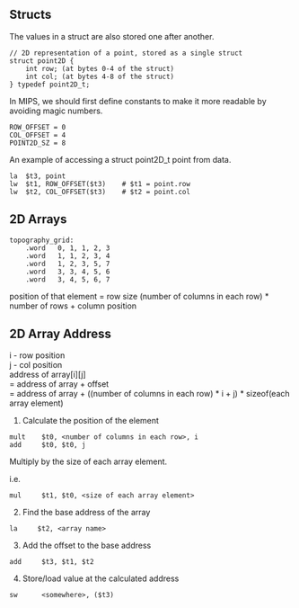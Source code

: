 ## Structs

The values in a struct are also stored one after another.

```
// 2D representation of a point, stored as a single struct
struct point2D {
    int row; (at bytes 0-4 of the struct)
    int col; (at bytes 4-8 of the struct)
} typedef point2D_t;
```

In MIPS, we should first define constants to make it more readable by avoiding magic numbers.

```
ROW_OFFSET = 0
COL_OFFSET = 4
POINT2D_SZ = 8
```

An example of accessing a struct point2D_t point from data.
```
la 	$t3, point
lw	$t1, ROW_OFFSET($t3)	# $t1 = point.row
lw	$t2, COL_OFFSET($t3)	# $t2 = point.col
```

## 2D Arrays

```
topography_grid:
	.word	0, 1, 1, 2, 3
	.word	1, 1, 2, 3, 4
	.word	1, 2, 3, 5, 7
	.word	3, 3, 4, 5, 6
	.word	3, 4, 5, 6, 7
```

position of that element = row size (number of columns in each row) * number of rows + column position


## 2D Array Address

i - row position \
j - col position \
address of array[i][j] \
= address of array + offset \
= address of array + ((number of columns in each row) * i + j) * sizeof(each array element)


1) Calculate the position of the element

```
mult    $t0, <number of columns in each row>, i
add     $t0, $t0, j
```

Multiply by the size of each array element.

i.e.
```
mul     $t1, $t0, <size of each array element>
```

2) Find the base address of the array

```
la     $t2, <array name> 
```

3) Add the offset to the base address

```
add     $t3, $t1, $t2
```

4) Store/load value at the calculated address

```
sw      <somewhere>, ($t3)
```

